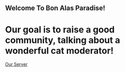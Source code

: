 ## Welcome To Bon Alas Paradise!

# Our goal is to raise a good community, talking about a wonderful cat moderator!




[Our Server](https://discord.gg/XAchpC4vDa)
